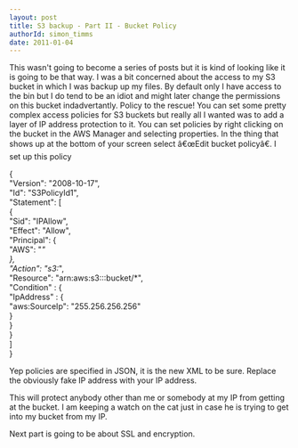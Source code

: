 ```yaml
---
layout: post
title: S3 backup - Part II - Bucket Policy
authorId: simon_timms
date: 2011-01-04
---
```


This wasn't going to become a series of posts but it is kind of looking like it is going to be that way. I was a bit concerned about the access to my S3 bucket in which I was backup up my files. By default only I have access to the bin but I do tend to be an idiot and might later change the permissions on this bucket indadvertantly. Policy to the rescue! You can set some pretty complex access policies for S3 buckets but really all I wanted was to add a layer of IP address protection to it. You can set policies by right clicking on the bucket in the AWS Manager and selecting properties. In the thing that shows up at the bottom of your screen select â€œEdit bucket policyâ€. I set up this policy

  
{  
 "Version": "2008-10-17",  
 "Id": "S3PolicyId1",  
 "Statement": [  
 {  
 "Sid": "IPAllow",  
 "Effect": "Allow",  
 "Principal": {  
 "AWS": "*"   
 },  
 "Action": "s3:*",  
 "Resource": "arn:aws:s3:::bucket/*",  
 "Condition" : {  
 "IpAddress" : {  
 "aws:SourceIp": "255.256.256.256"   
 }  
 }   
 }   
 ]  
}

Yep policies are specified in JSON, it is the new XML to be sure. Replace the obviously fake IP address with your IP address.

This will protect anybody other than me or somebody at my IP from getting at the bucket. I am keeping a watch on the cat just in case he is trying to get into my bucket from my IP.

Next part is going to be about SSL and encryption.



